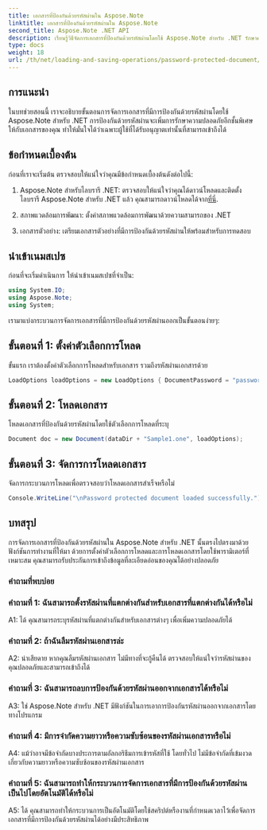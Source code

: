 ```yaml
---
title: เอกสารที่ป้องกันด้วยรหัสผ่านใน Aspose.Note
linktitle: เอกสารที่ป้องกันด้วยรหัสผ่านใน Aspose.Note
second_title: Aspose.Note .NET API
description: เรียนรู้วิธีจัดการเอกสารที่ป้องกันด้วยรหัสผ่านโดยใช้ Aspose.Note สำหรับ .NET รักษาความปลอดภัยข้อมูลที่ละเอียดอ่อนของคุณได้อย่างง่ายดาย
type: docs
weight: 18
url: /th/net/loading-and-saving-operations/password-protected-document/
---
```

## การแนะนำ

ในบทช่วยสอนนี้ เราจะอธิบายขั้นตอนการจัดการเอกสารที่มีการป้องกันด้วยรหัสผ่านโดยใช้ Aspose.Note สำหรับ .NET การป้องกันด้วยรหัสผ่านจะเพิ่มการรักษาความปลอดภัยอีกชั้นพิเศษให้กับเอกสารของคุณ ทำให้มั่นใจได้ว่าเฉพาะผู้ใช้ที่ได้รับอนุญาตเท่านั้นที่สามารถเข้าถึงได้

## ข้อกำหนดเบื้องต้น

ก่อนที่เราจะเริ่มต้น ตรวจสอบให้แน่ใจว่าคุณมีข้อกำหนดเบื้องต้นดังต่อไปนี้:

1. Aspose.Note สำหรับไลบรารี .NET: ตรวจสอบให้แน่ใจว่าคุณได้ดาวน์โหลดและติดตั้งไลบรารี Aspose.Note สำหรับ .NET แล้ว คุณสามารถดาวน์โหลดได้จาก[ที่นี่](https://releases.aspose.com/note/net/).

2. สภาพแวดล้อมการพัฒนา: ตั้งค่าสภาพแวดล้อมการพัฒนาด้วยความสามารถของ .NET

3. เอกสารตัวอย่าง: เตรียมเอกสารตัวอย่างที่มีการป้องกันด้วยรหัสผ่านให้พร้อมสำหรับการทดสอบ

## นำเข้าเนมสเปซ

ก่อนที่จะเริ่มดำเนินการ ให้นำเข้าเนมสเปซที่จำเป็น:

```csharp
using System.IO;
using Aspose.Note;
using System;
```

เรามาแบ่งกระบวนการจัดการเอกสารที่มีการป้องกันด้วยรหัสผ่านออกเป็นขั้นตอนง่ายๆ:

## ขั้นตอนที่ 1: ตั้งค่าตัวเลือกการโหลด

ขั้นแรก เราต้องตั้งค่าตัวเลือกการโหลดสำหรับเอกสาร รวมถึงรหัสผ่านเอกสารด้วย

```csharp
LoadOptions loadOptions = new LoadOptions { DocumentPassword = "password" };
```

## ขั้นตอนที่ 2: โหลดเอกสาร

โหลดเอกสารที่ป้องกันด้วยรหัสผ่านโดยใช้ตัวเลือกการโหลดที่ระบุ

```csharp
Document doc = new Document(dataDir + "Sample1.one", loadOptions);
```

## ขั้นตอนที่ 3: จัดการการโหลดเอกสาร

จัดการกระบวนการโหลดเพื่อตรวจสอบว่าโหลดเอกสารสำเร็จหรือไม่

```csharp
Console.WriteLine("\nPassword protected document loaded successfully.");
```

## บทสรุป

การจัดการเอกสารที่ป้องกันด้วยรหัสผ่านใน Aspose.Note สำหรับ .NET นั้นตรงไปตรงมาด้วยฟังก์ชันการทำงานที่ให้มา ด้วยการตั้งค่าตัวเลือกการโหลดและการโหลดเอกสารโดยใช้พารามิเตอร์ที่เหมาะสม คุณสามารถรับประกันการเข้าถึงข้อมูลที่ละเอียดอ่อนของคุณได้อย่างปลอดภัย

### คำถามที่พบบ่อย

### คำถามที่ 1: ฉันสามารถตั้งรหัสผ่านที่แตกต่างกันสำหรับเอกสารที่แตกต่างกันได้หรือไม่

A1: ได้ คุณสามารถระบุรหัสผ่านที่แตกต่างกันสำหรับเอกสารต่างๆ เพื่อเพิ่มความปลอดภัยได้

### คำถามที่ 2: ถ้าฉันลืมรหัสผ่านเอกสารล่ะ

A2: น่าเสียดาย หากคุณลืมรหัสผ่านเอกสาร ไม่มีทางที่จะกู้คืนได้ ตรวจสอบให้แน่ใจว่ารหัสผ่านของคุณปลอดภัยและสามารถเข้าถึงได้

### คำถามที่ 3: ฉันสามารถลบการป้องกันด้วยรหัสผ่านออกจากเอกสารได้หรือไม่

A3: ใช่ Aspose.Note สำหรับ .NET มีฟังก์ชันในการเอาการป้องกันรหัสผ่านออกจากเอกสารโดยทางโปรแกรม

### คำถามที่ 4: มีการจำกัดความยาวหรือความซับซ้อนของรหัสผ่านเอกสารหรือไม่

A4: แม้ว่าอาจมีข้อจำกัดบางประการตามอัลกอริธึมการเข้ารหัสที่ใช้ โดยทั่วไป ไม่มีข้อจำกัดที่เข้มงวดเกี่ยวกับความยาวหรือความซับซ้อนของรหัสผ่านเอกสาร

### คำถามที่ 5: ฉันสามารถทำให้กระบวนการจัดการเอกสารที่มีการป้องกันด้วยรหัสผ่านเป็นไปโดยอัตโนมัติได้หรือไม่

A5: ได้ คุณสามารถทำให้กระบวนการเป็นอัตโนมัติโดยใช้สคริปต์หรืองานที่กำหนดเวลาไว้เพื่อจัดการเอกสารที่มีการป้องกันด้วยรหัสผ่านได้อย่างมีประสิทธิภาพ